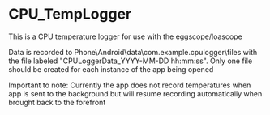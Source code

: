 # CPU_TempLogger
This is a CPU temperature logger for use with the eggscope/loascope

Data is recorded to Phone\Android\data\com.example.cpulogger\files with the file labeled "CPULoggerData_YYYY-MM-DD hh:mm:ss". 
Only one file should be created for each instance of the app being opened

Important to note: 
Currently the app does not record temperatures when app is sent to the background but will resume recording automatically when brought back to the forefront

